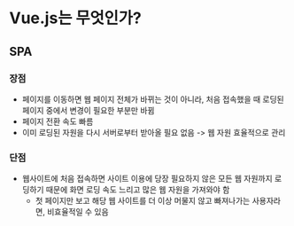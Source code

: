 # Vue.js는 무엇인가?

## SPA

### 장점

- 페이지를 이동하면 웹 페이지 전체가 바뀌는 것이 아니라, 처음 접속했을 때 로딩된 페이지 중에서 변경이 필요한 부분만 바뀜
- 페이지 전환 속도 빠름
- 이미 로딩된 자원을 다시 서버로부터 받아올 필요 없음 -> 웹 자원 효율적으로 관리

### 단점

- 웹사이트에 처음 접속하면 사이트 이용에 당장 필요하지 않은 모든 웹 자원까지 로딩하기 때문에 화면 로딩 속도 느리고 많은 웹 자원을 가져와야 함
  - 첫 페이지만 보고 해당 웹 사이트를 더 이상 머물지 않고 빠져나가는 사용자라면, 비효율적일 수 있음